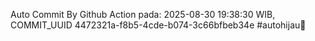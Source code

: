 Auto Commit By Github Action pada: 2025-08-30 19:38:30 WIB, COMMIT_UUID 4472321a-f8b5-4cde-b074-3c66bfbeb34e #autohijau🗿

